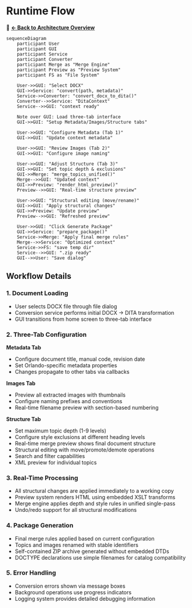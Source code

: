# Runtime Flow

📖 **[← Back to Architecture Overview](./architecture_overview.md)**

```mermaid
sequenceDiagram
    participant User
    participant GUI
    participant Service
    participant Converter
    participant Merge as "Merge Engine"
    participant Preview as "Preview System"
    participant FS as "File System"

    User->>GUI: "Select DOCX"
    GUI->>Service: "convert(path, metadata)"
    Service->>Converter: "convert_docx_to_dita()"
    Converter-->>Service: "DitaContext"
    Service-->>GUI: "context ready"
    
    Note over GUI: Load three-tab interface
    GUI->>GUI: "Setup Metadata/Images/Structure tabs"
    
    User->>GUI: "Configure Metadata (Tab 1)"
    GUI->>GUI: "Update context metadata"
    
    User->>GUI: "Review Images (Tab 2)"
    GUI->>GUI: "Configure image naming"
    
    User->>GUI: "Adjust Structure (Tab 3)"
    GUI->>GUI: "Set topic depth & exclusions"
    GUI->>Merge: "merge_topics_unified()"
    Merge-->>GUI: "Updated context"
    GUI->>Preview: "render_html_preview()"
    Preview-->>GUI: "Real-time structure preview"
    
    User->>GUI: "Structural editing (move/rename)"
    GUI->>GUI: "Apply structural changes"
    GUI->>Preview: "Update preview"
    Preview-->>GUI: "Refreshed preview"
    
    User->>GUI: "Click Generate Package"
    GUI->>Service: "prepare_package()"
    Service->>Merge: "Apply final merge rules"
    Merge-->>Service: "Optimized context"
    Service->>FS: "save temp dir"
    Service-->>GUI: ".zip ready"
    GUI-->>User: "Save dialog"
```

## Workflow Details

### 1. Document Loading
- User selects DOCX file through file dialog
- Conversion service performs initial DOCX → DITA transformation
- GUI transitions from home screen to three-tab interface

### 2. Three-Tab Configuration
**Metadata Tab**
- Configure document title, manual code, revision date
- Set Orlando-specific metadata properties
- Changes propagate to other tabs via callbacks

**Images Tab**
- Preview all extracted images with thumbnails
- Configure naming prefixes and conventions
- Real-time filename preview with section-based numbering

**Structure Tab**
- Set maximum topic depth (1-9 levels)
- Configure style exclusions at different heading levels
- Real-time merge preview shows final document structure
- Structural editing with move/promote/demote operations
- Search and filter capabilities
- XML preview for individual topics

### 3. Real-Time Processing
- All structural changes are applied immediately to a working copy
- Preview system renders HTML using embedded XSLT transforms
- Merge engine applies depth and style rules in unified single-pass
- Undo/redo support for all structural modifications

### 4. Package Generation
- Final merge rules applied based on current configuration
- Topics and images renamed with stable identifiers
- Self-contained ZIP archive generated without embedded DTDs
- DOCTYPE declarations use simple filenames for catalog compatibility

### 5. Error Handling
- Conversion errors shown via message boxes
- Background operations use progress indicators
- Logging system provides detailed debugging information

